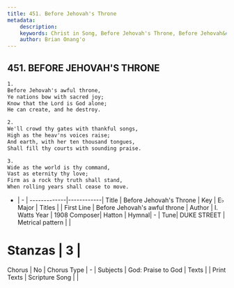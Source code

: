 ```yaml
---
title: 451. Before Jehovah's Throne
metadata:
    description: 
    keywords: Christ in Song, Before Jehovah's Throne, Before Jehovah&#039;s awful throne, 
    author: Brian Onang'o
---
```



## 451. BEFORE JEHOVAH'S THRONE

```txt
1.
Before Jehovah's awful throne,
Ye nations bow with sacred joy;
Know that the Lord is God alone;
He can create, and he destroy.

2.
We'll crowd thy gates with thankful songs,
High as the heav'ns voices raise;
And earth, with her ten thousand tongues,
Shall fill thy courts with sounding praise.

3.
Wide as the world is thy command,
Vast as eternity thy love;
Firm as a rock thy truth shall stand,
When rolling years shall cease to move.
```

- |   -  |
-------------|------------|
Title | Before Jehovah's Throne |
Key | E♭ Major |
Titles |  |
First Line | Before Jehovah&#039;s awful throne |
Author | I. Watts
Year | 1908
Composer| Hatton |
Hymnal|  - |
Tune| DUKE STREET |
Metrical pattern | |
# Stanzas | 3 |
Chorus | No |
Chorus Type | - |
Subjects | God: Praise to God |
Texts |  |
Print Texts | 
Scripture Song |  |
  
